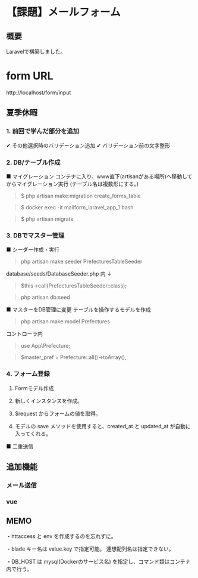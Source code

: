 # 【課題】メールフォーム　

## 概要

Laravelで構築しました。

# form URL
http://localhost/form/input

## 夏季休暇 

### 1. 前回で学んだ部分を追加

✔︎ その他選択時のバリデーション追加
✔︎ バリデーション前の文字整形

### 2. DB/テーブル作成

■ マイグレーション
コンテナに入り、www直下(artisanがある場所)へ移動してからマイグレーション実行
(テーブル名は複数形にする。)

>$ php artisan make:migration create_forms_table 

>$ docker exec -it mailform_laravel_app_1 bash  

>$ php artisan migrate

### 3. DBでマスター管理

■ シーダー作成・実行
> php artisan make:seeder PrefecturesTableSeeder

database/seeds/DatabaseSeeder.php 内 ↓
> $this->call(PrefecturesTableSeeder::class);

> php artisan db:seed

■ マスターをDB管理に変更
テーブルを操作するモデルを作成
> php artisan make:model Prefectures

コントローラ内
> use App\Prefecture;

> $master_pref = Prefecture::all()->toArray();

### 4. フォーム登録

1) Formモデル作成

2) 新しくインスタンスを作成。

3) $request からフォームの値を取得。

4) モデルの save メソッドを使用すると、created_at と updated_at が自動に入ってくれる。

■ 二重送信

## 追加機能

### メール送信


### vue


## MEMO
・httaccess と env を作成するのを忘れずに。

・blade  キー名は value.key で指定可能。 連想配列名は指定できない。

・DB_HOST は mysql(Dockerのサービス名) を指定し、コマンド類はコンテナ内で行う。
